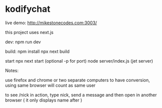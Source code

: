 # kodifychat
live demo:
http://mikestonecodes.com:3003/

this project uses next.js

dev:
npm run dev

build:
npm install
npx next build

start
npx next start (optional -p for port)
node server/index.js (jet server)


Notes:

use firefox and chrome or two separate computers to have conversion, using same browser will count as same user

to see /nick in action, type nick, send a message and  then open in another browser ( it only displays name after )
